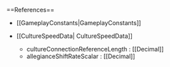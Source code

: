 ==References==
 * [[GameplayConstants|GameplayConstants]]

 * [[CultureSpeedData| CultureSpeedData]]
   * cultureConnectionReferenceLength : [[Decimal]]
   * allegianceShiftRateScalar : [[Decimal]]

